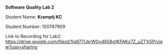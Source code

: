 **Software Quality Lab 2**

Student Name: **Kramptj KC** 

Student Number: 100787909  

Link to Recording for Lab2: https://drive.google.com/file/d/1Iq977UkrWGy4658g1KFAKz7Z_uZT1r5P/view?usp=sharing 

